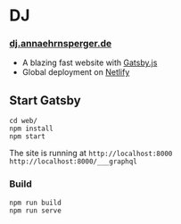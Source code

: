 # DJ

### [dj.annaehrnsperger.de](https://dj.annaehrnsperger.de)

- A blazing fast website with [Gatsby.js](https://gatsbyjs.org)
- Global deployment on [Netlify](https://netlify.com)

## Start Gatsby

```
cd web/
npm install
npm start
```

The site is running at
`http://localhost:8000`
`http://localhost:8000/___graphql`

### Build

```
npm run build
npm run serve
```
